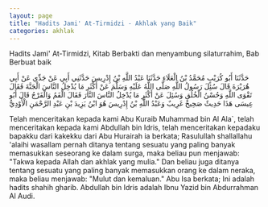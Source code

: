 ```yaml
---
layout: page
title: "Hadits Jami' At-Tirmidzi - Akhlak yang Baik"
categories: akhlak
---
```


Hadits Jami' At-Tirmidzi, Kitab Berbakti dan menyambung silaturrahim, Bab Berbuat baik

<p class="arab">
حَدَّثَنَا أَبُو كُرَيْبٍ مُحَمَّدُ بْنُ الْعَلَاءِ حَدَّثَنَا عَبْدُ اللَّهِ بْنُ إِدْرِيسَ حَدَّثَنِي أَبِي عَنْ جَدِّي عَنْ أَبِي هُرَيْرَةَ قَالَ سُئِلَ رَسُولُ اللَّهِ صَلَّى اللَّهُ عَلَيْهِ وَسَلَّمَ عَنْ أَكْثَرِ مَا يُدْخِلُ النَّاسَ الْجَنَّةَ فَقَالَ تَقْوَى اللَّهِ وَحُسْنُ الْخُلُقِ وَسُئِلَ عَنْ أَكْثَرِ مَا يُدْخِلُ النَّاسَ النَّارَ فَقَالَ الْفَمُ وَالْفَرْجُ قَالَ أَبُو عِيسَى هَذَا حَدِيثٌ صَحِيحٌ غَرِيبٌ وَعَبْدُ اللَّهِ بْنُ إِدْرِيسَ هُوَ ابْنُ يَزِيدَ بْنِ عَبْدِ الرَّحْمَنِ الْأَوْدِيُّ
</p>

Telah menceritakan kepada kami Abu Kuraib Muhammad bin Al Ala`, telah menceritakan kepada kami Abdullah bin Idris, telah menceritakan kepadaku bapakku dari kakekku dari Abu Hurairah ia berkata; Rasulullah shallallahu 'alaihi wasallam pernah ditanya tentang sesuatu yang paling banyak memasukkan seseorang ke dalam surga, maka beliau pun menjawab: "Takwa kepada Allah dan akhlak yang mulia." Dan beliau juga ditanya tentang sesuatu yang paling banyak memasukkan orang ke dalam neraka, maka beliau menjawab: "Mulut dan kemaluan." Abu Isa berkata; Ini adalah hadits shahih gharib. Abdullah bin Idris adalah Ibnu Yazid bin Abdurrahman Al Audi.


<!-- https://www.hadits.id/hadits/tirmidzi/1927 -->